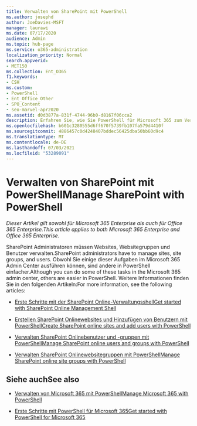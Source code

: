 ```yaml
---
title: Verwalten von SharePoint mit PowerShell
ms.author: josephd
author: JoeDavies-MSFT
manager: laurawi
ms.date: 07/17/2020
audience: Admin
ms.topic: hub-page
ms.service: o365-administration
localization_priority: Normal
search.appverid:
- MET150
ms.collection: Ent_O365
f1.keywords:
- CSH
ms.custom:
- PowerShell
- Ent_Office_Other
- SPO_Content
- seo-marvel-apr2020
ms.assetid: d0d3877a-831f-4744-96b0-d8167f06cca2
description: Erfahren Sie, wie Sie PowerShell für Microsoft 365 zum Verwalten von Benutzern, Gruppen und Websitegruppen verwenden.
ms.openlocfilehash: b601c3280555d6ff670f5739fb107fa579d4410f
ms.sourcegitcommit: 4886457c0d4248407bddec56425dba50bb60d9c4
ms.translationtype: MT
ms.contentlocale: de-DE
ms.lasthandoff: 07/03/2021
ms.locfileid: "53289091"
---
```

# <a name="manage-sharepoint-with-powershell"></a><span data-ttu-id="53a90-103">Verwalten von SharePoint mit PowerShell</span><span class="sxs-lookup"><span data-stu-id="53a90-103">Manage SharePoint with PowerShell</span></span>

<span data-ttu-id="53a90-104">*Dieser Artikel gilt sowohl für Microsoft 365 Enterprise als auch für Office 365 Enterprise.*</span><span class="sxs-lookup"><span data-stu-id="53a90-104">*This article applies to both Microsoft 365 Enterprise and Office 365 Enterprise.*</span></span>

<span data-ttu-id="53a90-105">SharePoint Administratoren müssen Websites, Websitegruppen und Benutzer verwalten.</span><span class="sxs-lookup"><span data-stu-id="53a90-105">SharePoint administrators have to manage sites, site groups, and users.</span></span> <span data-ttu-id="53a90-106">Obwohl Sie einige dieser Aufgaben im Microsoft 365 Admin Center ausführen können, sind andere in PowerShell einfacher.</span><span class="sxs-lookup"><span data-stu-id="53a90-106">Although you can do some of these tasks in the Microsoft 365 admin center, others are easier in PowerShell.</span></span> <span data-ttu-id="53a90-107">Weitere Informationen finden Sie in den folgenden Artikeln:</span><span class="sxs-lookup"><span data-stu-id="53a90-107">For more information, see the following articles:</span></span>

- [<span data-ttu-id="53a90-108">Erste Schritte mit der SharePoint Online-Verwaltungsshell</span><span class="sxs-lookup"><span data-stu-id="53a90-108">Get started with SharePoint Online Management Shell</span></span>](/powershell/sharepoint/sharepoint-online/connect-sharepoint-online)

- [<span data-ttu-id="53a90-109">Erstellen SharePoint Onlinewebsites und Hinzufügen von Benutzern mit PowerShell</span><span class="sxs-lookup"><span data-stu-id="53a90-109">Create SharePoint online sites and add users with PowerShell</span></span>](create-sharepoint-sites-and-add-users-with-powershell.md)

- [<span data-ttu-id="53a90-110">Verwalten SharePoint Onlinebenutzer und -gruppen mit PowerShell</span><span class="sxs-lookup"><span data-stu-id="53a90-110">Manage SharePoint online users and groups with PowerShell</span></span>](manage-sharepoint-users-and-groups-with-powershell.md)

- [<span data-ttu-id="53a90-111">Verwalten SharePoint Onlinewebsitegruppen mit PowerShell</span><span class="sxs-lookup"><span data-stu-id="53a90-111">Manage SharePoint online site groups with PowerShell</span></span>](manage-sharepoint-site-groups-with-powershell.md)

## <a name="see-also"></a><span data-ttu-id="53a90-112">Siehe auch</span><span class="sxs-lookup"><span data-stu-id="53a90-112">See also</span></span>

- [<span data-ttu-id="53a90-113">Verwalten von Microsoft 365 mit PowerShell</span><span class="sxs-lookup"><span data-stu-id="53a90-113">Manage Microsoft 365 with PowerShell</span></span>](manage-microsoft-365-with-microsoft-365-powershell.md)

- [<span data-ttu-id="53a90-114">Erste Schritte mit PowerShell für Microsoft 365</span><span class="sxs-lookup"><span data-stu-id="53a90-114">Get started with PowerShell for Microsoft 365</span></span>](getting-started-with-microsoft-365-powershell.md)
